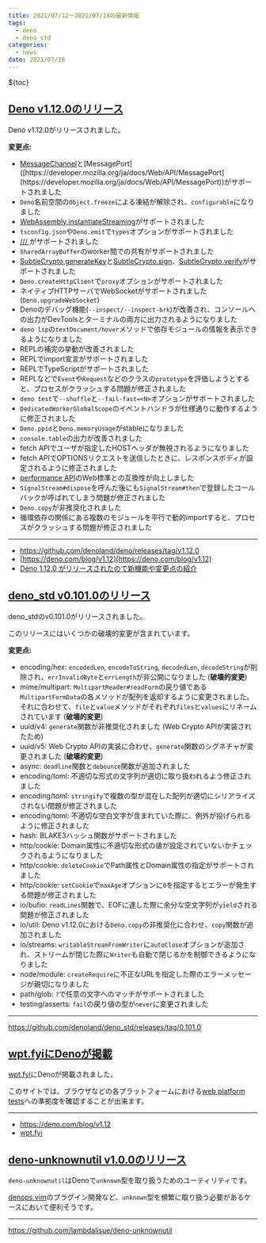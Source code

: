 ```yaml
---
title: 2021/07/12〜2021/07/18の最新情報
tags:
  - deno
  - deno_std
categories:
  - news
date: 2021/07/18
---
```


${toc}

## [Deno v1.12.0のリリース](https://github.com/denoland/deno/releases/tag/v1.12.0)

Deno v1.12.0がリリースされました。

**変更点:**

- [MessageChannel]([https://developer.mozilla.org/ja/docs/Web/API/MessageChannel](https://developer.mozilla.org/ja/docs/Web/API/MessageChannel))と[MessagePort]([https://developer.mozilla.org/ja/docs/Web/API/MessagePort](https://developer.mozilla.org/ja/docs/Web/API/MessagePort))がサポートされました
- `Deno`名前空間の`Object.freeze`による凍結が解除され、`configurable`になりました
- [WebAssembly.instantiateStreaming](https://developer.mozilla.org/ja/docs/Web/JavaScript/Reference/Global_Objects/WebAssembly/instantiateStreaming)がサポートされました
- `tsconfig.json`や`Deno.emit`で`types`オプションがサポートされました
- [/// <reference types="..." />](https://www.typescriptlang.org/docs/handbook/triple-slash-directives.html#-reference-types-)がサポートされました
- `SharedArrayBuffer`のworker間での共有がサポートされました
- [SubtleCrypto.generateKey](https://developer.mozilla.org/en-US/docs/Web/API/SubtleCrypto/generateKey)と[SubtleCrypto.sign](https://developer.mozilla.org/en-US/docs/Web/API/SubtleCrypto/sign)、[SubtleCrypto.verify](https://developer.mozilla.org/en-US/docs/Web/API/SubtleCrypto/verify)がサポートされました
- `Deno.createHttpClient`で`proxy`オプションがサポートされました
- ネイティブHTTPサーバでWebSocketがサポートされました (`Deno.upgradeWebSocket`)
- Denoのデバッグ機能(`--inspect/--inspect-brk`)が改善され、コンソールへの出力がDevToolsとターミナルの両方に出力されるようになりました
- `deno lsp`の`textDocument/hover`メソッドで依存モジュールの情報を表示できるようになりました
- REPLの補完の挙動が改善されました
- REPLでimport宣言がサポートされました
- REPLでTypeScriptがサポートされました
- REPLなどで`Event`や`Request`などのクラスの`prototype`を評価しようとすると、プロセスがクラッシュする問題が修正されました
- `deno test`で`--shuffle`と`--fail-fast=<N>`オプションがサポートされました
- `DedicatedWorkerGlobalScope`のイベントハンドラが仕様通りに動作するように修正されました
- `Deno.ppid`と`Deno.memoryUsage`がstableになりました
- `console.table`の出力が改善されました
- fetch APIでユーザが指定したHOSTヘッダが無視されるようになりました
- fetch APIでOPTIONSリクエストを送信したときに、レスポンスボディが設定されるように修正されました
- [performance API](https://w3c.github.io/perf-timing-primer/)のWeb標準との互換性が向上しました
- `SignalStream#dispose`を呼んだ後にも`SignalStream#then`で登録したコールバックが呼ばれてしまう問題が修正されました
- `Deno.copy`が非推奨化されました
- 循環依存の関係にある複数のモジュールを平行で動的importすると、プロセスがクラッシュする問題が修正されました

---

- https://github.com/denoland/deno/releases/tag/v1.12.0
- [https://deno.com/blog/v1.12](https://deno.com/blog/v1.12)
- [Deno 1.12.0 がリリースされたので新機能や変更点の紹介](https://zenn.dev/magurotuna/articles/deno-release-note-1-12-0)

## [deno_std v0.101.0のリリース](https://github.com/denoland/deno_std/releases/tag/0.101.0)

deno_stdのv0.101.0がリリースされました。

このリリースにはいくつかの破壊的変更が含まれています。

**変更点:**

- encoding/hex: `encodedLen`, `encodeToString`, `decodedLen`, `decodeString`が削除され、`errInvalidByte`と`errLength`が非公開になりました (**破壊的変更**)
- mime/multipart: `MultipartReader#readForm`の戻り値である`MultipartFormData`の各メソッドが配列を返却するように変更されました。それに合わせて、`file`と`value`メソッドがそれぞれ`files`と`values`にリネームされています (**破壊的変更**)
- uuid/v4: `generate`関数が非推奨化されました (Web Crypto APIが実装されたため)
- uuid/v5: Web Crypto APIの実装に合わせ、`generate`関数のシグネチャが変更されました (**破壊的変更**)
- async: `deadline`関数と`debounce`関数が追加されました
- encoding/toml: 不適切な形式の文字列が適切に取り扱われるよう修正されました
- encoding/toml: `stringify`で複数の型が混在した配列が適切にシリアライズされない問題が修正されました
- encoding/toml: 不適切な空白文字が含まれていた際に、例外が投げられるように修正されました
- hash: BLAKE3ハッシュ関数がサポートされました
- http/cookie: Domain属性に不適切な形式の値が設定されていないかチェックされるようになりました
- http/cookie: `deleteCookie`でPath属性とDomain属性の指定がサポートされました
- http/cookie: `setCookie`で`maxAge`オプションに`0`を指定するとエラーが発生する問題が修正されました
- io/bufio: `readLines`関数で、EOFに達した際に余分な空文字列が`yield`される問題が修正されました
- io/util: Deno v1.12.0における`Deno.copy`の非推奨化に合わせ、`copy`関数が追加されました
- io/streams: `writableStreamFromWriter`に`autoClose`オプションが追加され、ストリームが閉じた際に`Writer`も自動で閉じるかを制御できるようになりました
- node/module: `createRequire`に不正なURLを指定した際のエラーメッセージが親切になりました
- path/glob: `?`で任意の文字へのマッチがサポートされました
- testing/asserts: `fail`の戻り値の型が`never`に変更されました

---

https://github.com/denoland/deno_std/releases/tag/0.101.0

## [wpt.fyiにDenoが掲載](https://wpt.fyi/results/url?label=master&label=experimental&product=chrome&product=firefox&product=safari&product=deno&aligned)

[wpt.fyi](https://wpt.fyi/results/url?label=master&label=experimental&product=chrome&product=firefox&product=safari&product=deno&aligned)にDenoが掲載されました。

このサイトでは、ブラウザなどの各プラットフォームにおける[web platform tests](https://web-platform-tests.org/)への準拠度を確認することが出来ます。

---

- https://deno.com/blog/v1.12
- [wpt.fyi](https://wpt.fyi/results/url?label=master&label=experimental&product=chrome&product=firefox&product=safari&product=deno&aligned)

## [deno-unknownutil v1.0.0のリリース](https://github.com/lambdalisue/deno-unknownutil)

`deno-unknownutil`はDenoで`unknown`型を取り扱うためのユーティリティです。

[denops.vim](https://github.com/vim-denops/denops.vim)のプラグイン開発など、`unknown`型を頻繁に取り扱う必要があるケースにおいて便利そうです。

---

https://github.com/lambdalisue/deno-unknownutil
